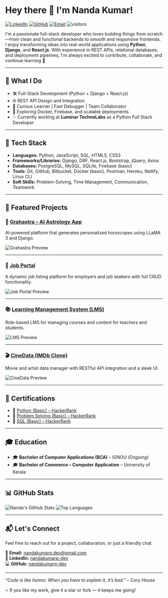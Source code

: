 # Hey there 👋 I'm Nanda Kumar!

[![LinkedIn](https://img.shields.io/badge/LinkedIn-nandakumarp--dev-blue?logo=linkedin)](https://www.linkedin.com/in/nandakumarp-dev/)
[![GitHub](https://img.shields.io/badge/GitHub-nandakumarp--dev-black?logo=github)](https://github.com/nandakumarp-dev)
[![Email](https://img.shields.io/badge/Email-nandakumarp.dev%40gmail.com-red?logo=gmail)](mailto:nandakumarp.dev@gmail.com)
![visitors](https://visitor-badge.glitch.me/badge?page_id=nandakumarp-dev.visitor-badge)

I'm a passionate full-stack developer who loves building things from scratch—from clean and functional backends to smooth and responsive frontends. I enjoy transforming ideas into real-world applications using **Python**, **Django**, and **React.js**. With experience in REST APIs, relational databases, and deployment pipelines, I'm always excited to contribute, collaborate, and continue learning 🚀

---

## 💼 What I Do

- 🛠️ Full-Stack Development (Python + Django + React.js)
- 🌐 REST API Design and Integration
- 🧠 Curious Learner | Fast Debugger | Team Collaborator
- 🐳 Exploring Docker, Firebase, and scalable deployments
- ✨ Currently working at **Luminar TechnoLabs** as a Python Full Stack Developer

---

## 🧩 Tech Stack

- **Languages:** Python, JavaScript, SQL, HTML5, CSS3  
- **Frameworks/Libraries:** Django, DRF, React.js, Bootstrap, jQuery, Axios  
- **Databases:** PostgreSQL, MySQL, SQLite, Firebase (basic)  
- **Tools:** Git, GitHub, Bitbucket, Docker (basic), Postman, Heroku, Netlify, Linux CLI  
- **Soft Skills:** Problem-Solving, Time Management, Communication, Teamwork

---

## 🚀 Featured Projects

### 🔮 [Grahastra – AI Astrology App](https://github.com/nandakumarp-dev/Grahastra)
AI-powered platform that generates personalized horoscopes using LLaMA 3 and Django.

![Grahastra Preview](https://media.giphy.com/media/v1.Y2lkPTc5MGI3NjExcGhkdmFhZmFrNDRmbnA3eXJkNzE1cGR3OXNzcmI5a2wwZmR1b25ociZlcD12MV9naWZzX3NlYXJjaCZjdD1n/giphy.gif)

---

### 💼 [Job Portal](https://github.com/nandakumarp-dev/JobPortal)
A dynamic job listing platform for employers and job seekers with full CRUD functionality.

![Job Portal Preview](https://media.giphy.com/media/v1.Y2lkPTc5MGI3NjExZW9tdnNpdzA0ZnU2bGpibWZxZ2d2eXM5dXRnZTFvaDA4YzFkbnZ4aCZlcD12MV9naWZzX3NlYXJjaCZjdD1n/giphy.gif)

---

### 📚 [Learning Management System (LMS)](https://github.com/nandakumarp-dev/LMS-project)
Role-based LMS for managing courses and content for teachers and students.

![LMS Preview](https://media.giphy.com/media/v1.Y2lkPTc5MGI3NjExOXVwYzZ5a3NoaTY0dHFxeGRoMG93bWFiOXRoMmR2aTdpYXR1bnJ3ayZlcD12MV9naWZzX3NlYXJjaCZjdD1n/giphy.gif)

---

### 🎬 [CineData (IMDb Clone)](https://github.com/nandakumarp-dev/CineData)
Movie and artist data manager with RESTful API integration and a sleek UI.

![CineData Preview](https://media.giphy.com/media/v1.Y2lkPTc5MGI3NjExZ2N6cDloYmZscmx3ZWh5YWJ1ZTAwOTNvdjI1czNoMW0wZ3VoZGJmZiZlcD12MV9naWZzX3NlYXJjaCZjdD1n/giphy.gif)

---

## 📜 Certifications

- 🧾 [Python (Basic) – HackerRank](https://www.hackerrank.com/certificates/iframe/a485ddf89d93)
- 🧾 [Problem Solving (Basic) – HackerRank](https://www.hackerrank.com/certificates/iframe/ba199ed745a8)
- 🧾 [SQL (Basic) – HackerRank](https://www.hackerrank.com/certificates/iframe/eb9d02f052cc)

---

## 🎓 Education

- 🎓 **Bachelor of Computer Applications (BCA)** – IGNOU *(Ongoing)*  
- 🎓 **Bachelor of Commerce – Computer Application** – University of Kerala

---

## 📊 GitHub Stats

![Nanda's GitHub Stats](https://github-readme-stats.vercel.app/api?username=nandakumarp-dev&show_icons=true&theme=radical)
![Top Languages](https://github-readme-stats.vercel.app/api/top-langs/?username=nandakumarp-dev&layout=compact&theme=radical)

---

## 📬 Let's Connect

Feel free to reach out for a project, collaboration, or just a friendly chat:

📧 **Email:** [nandakumarp.dev@gmail.com](mailto:nandakumarp.dev@gmail.com)  
🔗 **LinkedIn:** [nandakumarp-dev](https://www.linkedin.com/in/nandakumarp-dev/)  
💻 **GitHub:** [nandakumarp-dev](https://github.com/nandakumarp-dev)

---

_“Code is like humor. When you have to explain it, it’s bad.” – Cory House_

⭐ If you like my work, give it a star or fork — it keeps me going!
